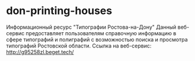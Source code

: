 # don-printing-houses
Информационный ресурс "Типографии Ростова-на-Дону"
Данный веб-сервис предоставляет пользователям справочную информацию в сфере типографий и полиграфий с возможностью поиска и просмотра типографий Ростовской области. 
Ссылка на веб-сервис: http://g95258zl.beget.tech/